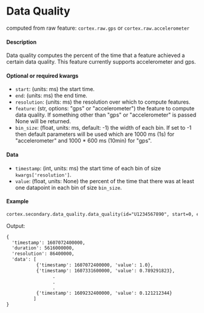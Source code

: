 # Data Quality

computed from raw feature: `cortex.raw.gps` or `cortex.raw.accelerometer`

#### Description

Data quality computes the percent of the time that a feature achieved a certain data quality. This feature currently supports accelerometer and gps. 

#### Optional or required kwargs

- `start`: (units: ms) the start time.
- `end`: (units: ms) the end time.
- `resolution`: (units: ms) the resolution over which to compute features.
- `feature`: (str, options: "gps" or "accelerometer") the feature to compute data quality. If something other than "gps" or "accelerometer" is passed None will be returned.
- `bin_size`: (float, units: ms, default: -1) the width of each bin. If set to -1 then default parameters will be used which are 1000 ms (1s) for "accelerometer" and 1000 * 600 ms (10min) for "gps".

#### Data

- `timestamp`: (int, units: ms) the start time of each bin of size `kwargs['resolution']`.
- `value`: (float, units: None) the percent of the time that there was at least one datapoint in each bin of size `bin_size`.

#### Example

```markdown
cortex.secondary.data_quality.data_quality(id="U1234567890", start=0, end=cortex.now(), resolution=86400000, feature="gps", bin_size=10000)
```
Output:
```markdown
{
  'timestamp': 1607072400000,
  'duration': 5616000000,
  'resolution': 86400000,
  'data': [
           {'timestamp': 1607072400000, 'value': 1.0},
           {'timestamp': 1607331600000, 'value': 0.789291823},
                 .
                 .
                 .
           {'timestamp': 1609232400000, 'value': 0.121212344}
          ]
}
```


